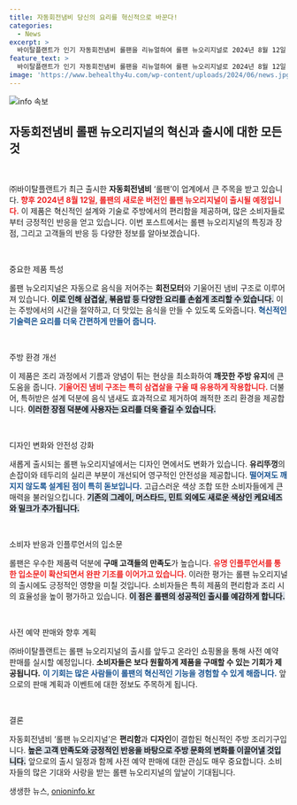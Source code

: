 ```yaml
---
title: 자동회전냄비 당신의 요리를 혁신적으로 바꾼다!
categories:
  - News
excerpt: >
  바이탈플랜트가 인기 자동회전냄비 롤팬을 리뉴얼하여 롤팬 뉴오리지널로 2024년 8월 12일 출시합니다. 혁신적인 디자인과 향상된 안전성을 갖춘 이 제품은 다양한 요리를 effortless하게 만들어 주며, 사전 예약 판매도 진행됩니다.
feature_text: >
  바이탈플랜트가 인기 자동회전냄비 롤팬을 리뉴얼하여 롤팬 뉴오리지널로 2024년 8월 12일 출시합니다. 혁신적인 디자인과 향상된 안전성을 갖춘 이 제품은 다양한 요리를 effortless하게 만들어 주며, 사전 예약 판매도 진행됩니다.
image: 'https://www.behealthy4u.com/wp-content/uploads/2024/06/news.jpg'
---
```


<p><img src="https://www.behealthy4u.com/wp-content/uploads/2024/06/news.jpg" alt="info 속보" /></p>

<h2 data-ke-size="size26">자동회전냄비 롤팬 뉴오리지널의 혁신과 출시에 대한 모든 것</h2>

<p data-ke-size="size16">&nbsp;</p>

<p>㈜바이탈플랜트가 최근 출시한 <b>자동회전냄비</b> ‘롤팬’이 업계에서 큰 주목을 받고 있습니다. <b><span style="color: #ee2323;">향후 2024년 8월 12일, 롤팬의 새로운 버전인 롤팬 뉴오리지널이 출시될 예정입니다.</span></b> 이 제품은 혁신적인 설계와 기술로 주방에서의 편리함을 제공하며, 많은 소비자들로부터 긍정적인 반응을 얻고 있습니다. 이번 포스트에서는 롤팬 뉴오리지널의 특징과 장점, 그리고 고객들의 반응 등 다양한 정보를 알아보겠습니다.</p>

<p data-ke-size="size16">&nbsp;</p>

<p>중요한 제품 특성</p>

<p>롤팬 뉴오리지널은 자동으로 음식을 저어주는 <b>회전모터</b>와 기울어진 냄비 구조로 이루어져 있습니다. <b><span style="background-color: #21538527;">이로 인해 삼겹살, 볶음밥 등 다양한 요리를 손쉽게 조리할 수 있습니다.</span></b> 이는 주방에서의 시간을 절약하고, 더 맛있는 음식을 만들 수 있도록 도와줍니다. <b><span style="color: #1a5490;">혁신적인 기술력은 요리를 더욱 간편하게 만들어 줍니다.</span></b></p>

<p data-ke-size="size16">&nbsp;</p>

<p>주방 환경 개선</p>

<p>이 제품은 조리 과정에서 기름과 양념이 튀는 현상을 최소화하여 <b>깨끗한 주방 유지</b>에 큰 도움을 줍니다. <b><span style="color: #ee2323;">기울어진 냄비 구조는 특히 삼겹살을 구울 때 유용하게 작용합니다.</span></b> 더불어, 특허받은 설계 덕분에 음식 냄새도 효과적으로 제거하여 쾌적한 조리 환경을 제공합니다. <b><span style="background-color: #21538527;">이러한 장점 덕분에 사용자는 요리를 더욱 즐길 수 있습니다.</span></b></p>

<p data-ke-size="size16">&nbsp;</p>

<p>디자인 변화와 안전성 강화</p>

<p>새롭게 출시되는 롤팬 뉴오리지널에서는 디자인 면에서도 변화가 있습니다. <b>유리뚜껑</b>의 손잡이와 테두리의 실리콘 부분이 개선되어 영구적인 안전성을 제공합니다. <b><span style="color: #1a5490;">떨어져도 깨지지 않도록 설계된 점이 특히 돋보입니다.</span></b> 고급스러운 색상 조합 또한 소비자들에게 큰 매력을 불러일으킵니다. <b><span style="background-color: #21538527;">기존의 그레이, 머스타드, 민트 외에도 새로운 색상인 케요네즈와 밀크가 추가됩니다.</span></b></p>

<p data-ke-size="size16">&nbsp;</p>

<p>소비자 반응과 인플루언서의 입소문</p>

<p>롤팬은 우수한 제품력 덕분에 <b>구매 고객들의 만족도</b>가 높습니다. <b><span style="color: #ee2323;">유명 인플루언서를 통한 입소문이 확산되면서 완판 기조를 이어가고 있습니다.</span></b> 이러한 평가는 롤팬 뉴오리지널의 출시에도 긍정적인 영향을 미칠 것입니다. 소비자들은 특히 제품의 편리함과 조리 시의 효율성을 높이 평가하고 있습니다. <b><span style="background-color: #21538527;">이 점은 롤팬의 성공적인 출시를 예감하게 합니다.</span></b></p>

<p data-ke-size="size16">&nbsp;</p>

<p>사전 예약 판매와 향후 계획</p>

<p>㈜바이탈플랜트는 롤팬 뉴오리지널의 출시를 앞두고 온라인 쇼핑몰을 통해 사전 예약 판매를 실시할 예정입니다. <b>소비자들은 보다 원활하게 제품을 구매할 수 있는 기회가 제공됩니다.</b> <b><span style="color: #1a5490;">이 기회는 많은 사람들이 롤팬의 혁신적인 기능을 경험할 수 있게 해줍니다.</span></b> 앞으로의 판매 계획과 이벤트에 대한 정보도 주목하게 됩니다.</p>

<p data-ke-size="size16">&nbsp;</p>

<p>결론</p>

<p>자동회전냄비 ‘롤팬 뉴오리지널’은 <b>편리함</b>과 <b>디자인</b>이 결합된 혁신적인 주방 조리기구입니다. <b><span style="background-color: #21538527;">높은 고객 만족도와 긍정적인 반응을 바탕으로 주방 문화의 변화를 이끌어낼 것입니다.</span></b> 앞으로의 출시 일정과 함께 사전 예약 판매에 대한 관심도 매우 중요합니다. 소비자들의 많은 기대와 사랑을 받는 롤팬 뉴오리지널의 앞날이 기대됩니다.</p>
생생한 뉴스, <a href="https://onioninfo.kr" rel="dofollow">onioninfo.kr</a>


